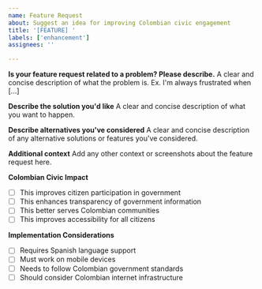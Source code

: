 ```yaml
---
name: Feature Request
about: Suggest an idea for improving Colombian civic engagement
title: '[FEATURE] '
labels: ['enhancement']
assignees: ''

---
```


**Is your feature request related to a problem? Please describe.**
A clear and concise description of what the problem is. Ex. I'm always frustrated when [...]

**Describe the solution you'd like**
A clear and concise description of what you want to happen.

**Describe alternatives you've considered**
A clear and concise description of any alternative solutions or features you've considered.

**Additional context**
Add any other context or screenshots about the feature request here.

**Colombian Civic Impact**
- [ ] This improves citizen participation in government
- [ ] This enhances transparency of government information
- [ ] This better serves Colombian communities
- [ ] This improves accessibility for all citizens

**Implementation Considerations**
- [ ] Requires Spanish language support
- [ ] Must work on mobile devices
- [ ] Needs to follow Colombian government standards
- [ ] Should consider Colombian internet infrastructure